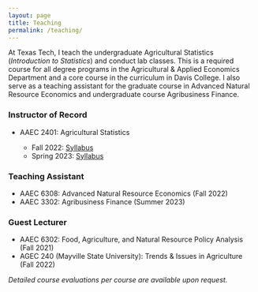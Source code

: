```yaml
---
layout: page
title: Teaching
permalink: /teaching/
---
```

At Texas Tech, I teach the undergraduate Agricultural Statistics (*Introduction to Statistics*) and conduct lab classes. This is a required course for all degree programs in the Agricultural & Applied Economics Department and a core course in the curriculum in Davis College. I also serve as a teaching assistant for the graduate course in Advanced Natural Resource Economics and undergraduate course Agribusiness Finance. 

### Instructor of Record<br>
* AAEC 2401: Agricultural Statistics<br> 

    + Fall 2022: [Syllabus](/AAEC2401-001_Syllabus_Fall2022.pdf)
    + Spring 2023: [Syllabus](/AAEC2401-001_Syllabus_Spring2023.pdf)

### Teaching Assistant <br>
* AAEC 6308: Advanced Natural Resource Economics (Fall 2022)
* AAEC 3302: Agribusiness Finance (Summer 2023)

### Guest Lecturer <br> 
* AAEC 6302: Food, Agriculture, and Natural Resource Policy Analysis (Fall 2021)
* AGEC 240 (Mayville State University): Trends & Issues in Agriculture (Fall 2022)

 *Detailed course evaluations per course are available upon request.*
